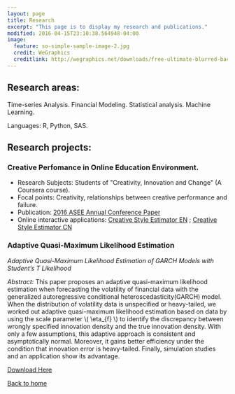 ```yaml
---
layout: page
title: Research
excerpt: "This page is to display my research and publications."
modified: 2016-04-15T23:10:38.564948-04:00
image:
  feature: so-simple-sample-image-2.jpg
  credit: WeGraphics
  creditlink: http://wegraphics.net/downloads/free-ultimate-blurred-background-pack/
---
```


## Research areas:

Time-series Analysis. Financial Modeling. Statistical analysis. Machine Learning.

Languages: R, Python, SAS.

## Research projects:

### Creative Perfomance in Online Education Environment.

* Research Subjects: Students of "Creativity, Innovation and Change" (A Coursera course).
* Focal points: Creativity, relationships between creative performance and failure.
* Publication: [2016 ASEE Annual Conference Paper](https://www.asee.org/public/conferences/64/papers/15401/view)
* Online interactive applications: [Creative Style Estimator EN](http://www.ameveryone.com/shiny/Creativity-En/) ;  [Creative Style Estimator CN](http://www.ameveryone.com/shiny/Creativity/)


### Adaptive Quasi-Maximum Likelihood Estimation

*Adaptive Quasi-Maximum Likelihood Estimation of GARCH Models with Student’s T Likelihood*

*Abstract:* This paper proposes an adaptive quasi-maximum likelihood estimation when forecasting the volatility of financial data with the generalized autoregressive conditional heteroscedasticity(GARCH) model. When the distribution of volatility data is unspecified or heavy-tailed, we worked out adaptive quasi-maximum likelihood estimation based on data by using the scale parameter \\( \eta_{f} \\) to identify the discrepancy between wrongly specified innovation density and the true innovation density. With only a few assumptions, this adaptive approach is consistent and asymptotically normal. Moreover, it gains better efficiency under the condition that innovation error is heavy-tailed. Finally, simulation studies and an application show its advantage.

[Download Here](http://papers.ssrn.com/sol3/papers.cfm?abstract_id=2488773)

    
<a markdown="0" href="{{ site.url }}" class="btn">Back to home</a>

[^1]: Example: *domain.com/category-name/post-title*